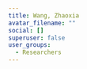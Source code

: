 ```yaml
---
title: Wang, Zhaoxia
avatar_filename: ""
social: []
superuser: false
user_groups:
  - Researchers
---
```


